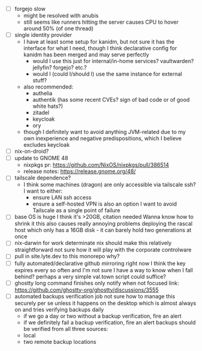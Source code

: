 - [ ] forgejo slow
  - might be resolved with anubis
  - still seems like runners hitting the server causes CPU to hover around 50% (of one thread)
- [ ] single identity provider
  - I have at least some setup for kanidm, but not sure it has the interface for what I need, though I think declarative config for kanidm has been merged and may serve perfectly
    - would I use this just for internal/in-home services? vaultwarden? jellyfin? forgejo? etc.?
    - would I (could I/should I) use the same instance for external stuff?
  - also recommended:
    - authelia
    - authentik (has some recent CVEs? sign of bad code or of good white hats?)
    - zitadel
    - keycloak
    - ory
  - though I definitely want to avoid anything JVM-related due to my own inexperience and negative predispositions, which I believe excludes keycloak
- [ ] nix-on-droid?
- [ ] update to GNOME 48
  - nixpkgs pr: https://github.com/NixOS/nixpkgs/pull/386514
  - release notes: https://release.gnome.org/48/
- [ ] tailscale dependence?
  - I think some machines (dragon) are only accessible via tailscale ssh?
    I want to either:
    - ensure LAN ssh access
    - ensure a self-hosted VPN is also an option
    I want to avoid Tailscale as a single point of failure
- [ ] base OS is huge
  I think it's >20GB, citation needed
  Wanna know how to shrink it
  this also causes really annoying problems deploying the rascal host which only has a 16GB disk - it can barely hold two generations at once
- [ ] nix-darwin for work
  determinate nix should make this relatively straightforward
  not sure how it will play with the corporate controlware
- [ ] pull in site.lyte.dev to this monorepo
  why?
- [ ] fully automated/declarative github mirroring
  right now I think the key expires every so often and I'm not sure I have a way to know when I fall behind? perhaps a very simple val.town script could suffice?
- [ ] ghostty long command finishes only notify when not focused
  link: https://github.com/ghostty-org/ghostty/discussions/3555
- [ ] automated backups verification job
  not sure how to manage this securely per se unless it happens on the desktop which is almost always on and tries verifying backups daily
  - if we go a day or two without a backup verification, fire an alert
  - if we definitely fail a backup verification, fire an alert
  backups should be verified from all three sources:
  - local
  - two remote backup locations


